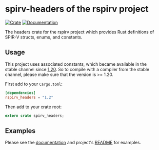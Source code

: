 spirv-headers of the rspirv project
===================================

[![Crate][img-crate-headers]][crate-headers]
[![Documentation][img-doc-headers]][doc-headers]

The headers crate for the rspirv project which provides Rust definitions of
SPIR-V structs, enums, and constants.

Usage
-----

This project uses associated constants, which became available in the stable channel
since [1.20][rust-1.20]. So to compile with a compiler from the stable channel,
please make sure that the version is >= 1.20.

First add to your `Cargo.toml`:

```toml
[dependencies]
rspirv_headers = "1.2"
```

Then add to your crate root:

```rust
extern crate spirv_headers;
```

Examples
--------

Please see the [documentation][doc-headers] and project's
[README][project-readme] for examples.

[img-crate-headers]: https://img.shields.io/crates/v/spirv_headers.svg
[img-doc-headers]: https://docs.rs/spirv_headers/badge.svg
[crate-headers]: https://crates.io/crates/spirv_headers
[doc-headers]: https://docs.rs/spirv_headers
[project-readme]: https://github.com/google/rspirv/blob/master/README.md
[rust-1.20]: https://blog.rust-lang.org/2017/08/31/Rust-1.20.html
